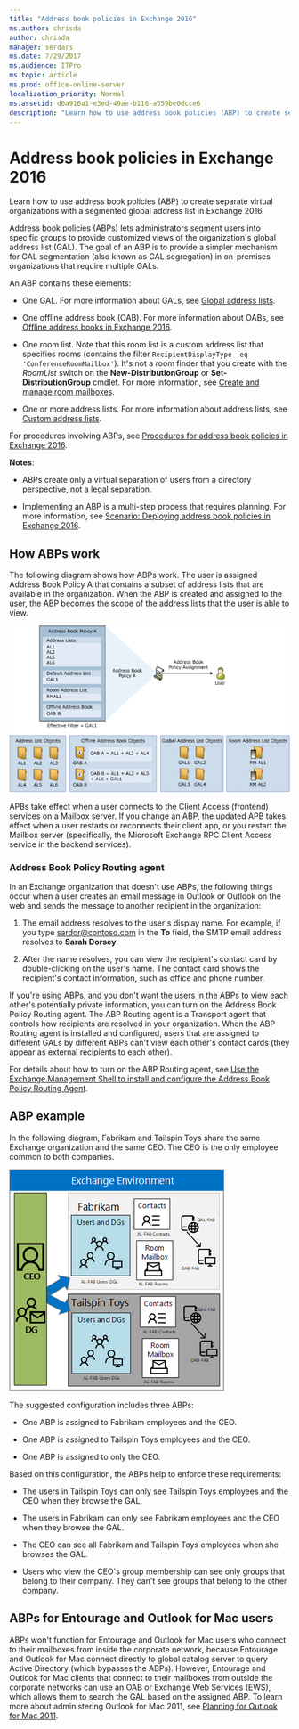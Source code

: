 ```yaml
---
title: "Address book policies in Exchange 2016"
ms.author: chrisda
author: chrisda
manager: serdars
ms.date: 7/29/2017
ms.audience: ITPro
ms.topic: article
ms.prod: office-online-server
localization_priority: Normal
ms.assetid: d0a916a1-e3ed-49ae-b116-a559be0dcce6
description: "Learn how to use address book policies (ABP) to create separate virtual organizations with a segmented global address list in Exchange 2016."
---
```


# Address book policies in Exchange 2016

Learn how to use address book policies (ABP) to create separate virtual organizations with a segmented global address list in Exchange 2016.
  
Address book policies (ABPs) lets administrators segment users into specific groups to provide customized views of the organization's global address list (GAL). The goal of an ABP is to provide a simpler mechanism for GAL segmentation (also known as GAL segregation) in on-premises organizations that require multiple GALs.
  
 An ABP contains these elements: 
  
- One GAL. For more information about GALs, see [Global address lists](../../email-addresses-and-address-books/address-lists/address-lists.md#GALs).
    
- One offline address book (OAB). For more information about OABs, see [Offline address books in Exchange 2016](../../email-addresses-and-address-books/offline-address-books/offline-address-books.md).
    
- One room list. Note that this room list is a custom address list that specifies rooms (contains the filter  `RecipientDisplayType -eq 'ConferenceRoomMailbox'`). It's not a room finder that you create with the  _RoomList_ switch on the **New-DistributionGroup** or **Set-DistributionGroup** cmdlet. For more information, see [Create and manage room mailboxes](../../recipients/room-mailboxes.md).
    
- One or more address lists. For more information about address lists, see [Custom address lists](../../email-addresses-and-address-books/address-lists/address-lists.md#CALists).
    
For procedures involving ABPs, see [Procedures for address book policies in Exchange 2016](abp-procedures.md).
  
 **Notes**:
  
- ABPs create only a virtual separation of users from a directory perspective, not a legal separation.
    
- Implementing an ABP is a multi-step process that requires planning. For more information, see [Scenario: Deploying address book policies in Exchange 2016](abp-scenarios.md).
    
## How ABPs work
<a name="How"> </a>

The following diagram shows how ABPs work. The user is assigned Address Book Policy A that contains a subset of address lists that are available in the organization. When the ABP is created and assigned to the user, the ABP becomes the scope of the address lists that the user is able to view.
  
![Overview of Address Book Policies](../../media/ITPro_Mailbox_ABPOverall.gif)
  
APBs take effect when a user connects to the Client Access (frontend) services on a Mailbox server. If you change an ABP, the updated APB takes effect when a user restarts or reconnects their client app, or you restart the Mailbox server (specifically, the Microsoft Exchange RPC Client Access service in the backend services).
  
### Address Book Policy Routing agent
<a name="ABPTransport"> </a>

In an Exchange organization that doesn't use ABPs, the following things occur when a user creates an email message in Outlook or Outlook on the web and sends the message to another recipient in the organization:
  
1. The email address resolves to the user's display name. For example, if you type sardor@contoso.com in the **To** field, the SMTP email address resolves to **Sarah Dorsey**.
    
2. After the name resolves, you can view the recipient's contact card by double-clicking on the user's name. The contact card shows the recipient's contact information, such as office and phone number.
    
If you're using ABPs, and you don't want the users in the ABPs to view each other's potentially private information, you can turn on the Address Book Policy Routing agent. The ABP Routing agent is a Transport agent that controls how recipients are resolved in your organization. When the ABP Routing agent is installed and configured, users that are assigned to different GALs by different ABPs can't view each other's contact cards (they appear as external recipients to each other).
  
For details about how to turn on the ABP Routing agent, see [Use the Exchange Management Shell to install and configure the Address Book Policy Routing Agent](abp-procedures.md#InstallABPRouting).
  
## ABP example
<a name="example"> </a>

In the following diagram, Fabrikam and Tailspin Toys share the same Exchange organization and the same CEO. The CEO is the only employee common to both companies.
  
![Two Companies One CEO](../../media/ITPro_.png)
  
The suggested configuration includes three ABPs:
  
- One ABP is assigned to Fabrikam employees and the CEO.
    
- One ABP is assigned to Tailspin Toys employees and the CEO.
    
- One ABP is assigned to only the CEO.
    
Based on this configuration, the ABPs help to enforce these requirements:
  
- The users in Tailspin Toys can only see Tailspin Toys employees and the CEO when they browse the GAL.
    
- The users in Fabrikam can only see Fabrikam employees and the CEO when they browse the GAL.
    
- The CEO can see all Fabrikam and Tailspin Toys employees when she browses the GAL.
    
- Users who view the CEO's group membership can see only groups that belong to their company. They can't see groups that belong to the other company.
    
## ABPs for Entourage and Outlook for Mac users
<a name="Clients"> </a>

ABPs won't function for Entourage and Outlook for Mac users who connect to their mailboxes from inside the corporate network, because Entourage and Outlook for Mac connect directly to global catalog server to query Active Directory (which bypasses the ABPs). However, Entourage and Outlook for Mac clients that connect to their mailboxes from outside the corporate networks can use an OAB or Exchange Web Services (EWS), which allows them to search the GAL based on the assigned ABP. To learn more about administering Outlook for Mac 2011, see [Planning for Outlook for Mac 2011](https://go.microsoft.com/fwlink/p/?LinkId=231878).
  

